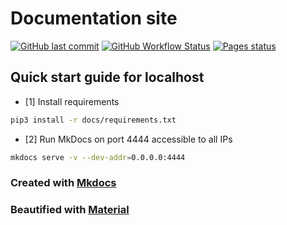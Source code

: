 # Documentation site

[![GitHub last commit](https://img.shields.io/github/last-commit/Hudater/hudater.github.io/main?color=4051B5&style=for-the-badge)](https://github.com/Hudater/hudater.github.io/commits/main)
[![GitHub Workflow Status](https://img.shields.io/github/actions/workflow/status/Hudater/hudater.github.io/.github/workflows/ci.yml?color=4051B5&style=for-the-badge)](https://github.com/Hudater/hudater.github.io/actions)
[![Pages status](https://img.shields.io/website?color=4051B5&style=for-the-badge&url=https%3A%2F%2Fhudater.github.io%2F)](https://hudater.github.io/)


## Quick start guide for localhost
- [1] Install requirements
```bash
pip3 install -r docs/requirements.txt
```

- [2] Run MkDocs on port 4444 accessible to all IPs
```bash
mkdocs serve -v --dev-addr=0.0.0.0:4444
```

### Created with [Mkdocs](https://www.mkdocs.org/)
### Beautified with [Material](https://squidfunk.github.io/mkdocs-material/)

